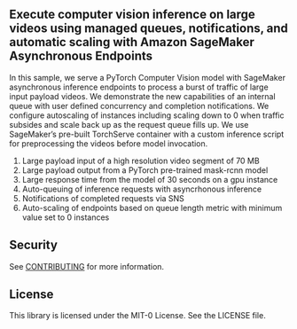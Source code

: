 ##  Execute computer vision inference on large videos using managed queues, notifications, and automatic scaling with Amazon SageMaker Asynchronous Endpoints

In this sample, we serve a PyTorch Computer Vision model with SageMaker asynchronous inference endpoints to process a burst of traffic of large input payload videos. We demonstrate the new capabilities of an internal queue with user defined concurrency and completion notifications. We configure autoscaling of instances including  scaling down to 0 when traffic subsides and scale back up as the request queue fills up. We use SageMaker’s pre-built TorchServe container with a custom inference script for preprocessing the videos before model invocation. 
1. Large payload input of a high resolution video segment of 70 MB
2. Large payload output from a PyTorch pre-trained mask-rcnn model 
3. Large response time from the model of 30 seconds on a gpu instance
4. Auto-queuing of inference requests with asyncrhonous inference
5. Notifications of completed requests via SNS 
6. Auto-scaling of endpoints based on queue length metric with minimum value set to 0 instances

## Security

See [CONTRIBUTING](CONTRIBUTING.md#security-issue-notifications) for more information.

## License

This library is licensed under the MIT-0 License. See the LICENSE file.

